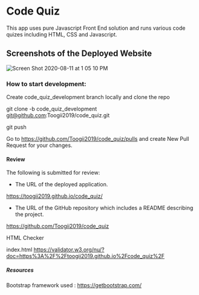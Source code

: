 # Code Quiz

This app uses pure Javascript Front End solution and runs various code quizes including HTML, CSS and Javascript.

## Screenshots of the Deployed Website

![Screen Shot 2020-08-11 at 1 05 10 PM](https://user-images.githubusercontent.com/53624923/89943644-63f7fb80-dbd3-11ea-8f87-aa1a31d518ad.png)


### How to start development:

Create code_quiz_development branch locally and clone the repo

git clone -b code_quiz_development git@github.com:Toogii2019/code_quiz.git

git push

Go to https://github.com/Toogii2019/code_quiz/pulls and create New Pull Request for your changes.

#### Review

The following is submitted for review:

* The URL of the deployed application.

https://toogii2019.github.io/code_quiz/

* The URL of the GitHub repository which includes a README describing the project.

https://github.com/Toogii2019/code_quiz

HTML Checker

index.html https://validator.w3.org/nu/?doc=https%3A%2F%2Ftoogii2019.github.io%2Fcode_quiz%2F

##### Resources

Bootstrap framework used : https://getbootstrap.com/
